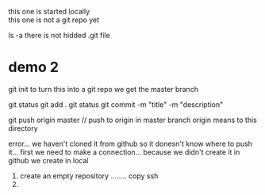 this one is started locally   
this one is not a git repo yet

ls -a   there is not hidded .git file



# demo 2

git init
to turn this into a git repo
we get the master branch 


git status
git add .
git status
git commit -m "title" -m "description"

git push origin master
// push to origin in master branch  origin means to this directory

error...   we haven't cloned it from github
so it donesn't know where to push it...
first we need to make a connection...   because we didn't create it in github we create in local

1. create an empty repository ........  copy ssh
2. 